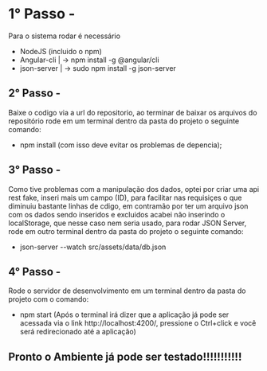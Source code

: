 # 1° Passo -
Para o sistema rodar é necessário
* NodeJS (incluido o npm)
* Angular-cli | -> npm install -g @angular/cli
* json-server | -> sudo npm install -g json-server

## 2° Passo -
Baixe o codigo via a url do repositorio, ao terminar de baixar os arquivos do repositório rode em um terminal dentro da pasta do projeto o seguinte comando:
* npm install (com isso deve evitar os problemas de depencia);

## 3° Passo -
Como tive problemas com a manipulação dos dados, optei por criar uma api rest fake, inseri mais um campo (ID), para facilitar nas requisiçes o que diminuiu bastante linhas de cdigo, em contramão por ter um arquivo json com os dados sendo inseridos e excluidos acabei não inserindo o localStorage, que nesse caso nem seria usado, para rodar JSON Server, rode em outro terminal dentro da pasta do projeto o seguinte comando:
* json-server --watch src/assets/data/db.json

## 4° Passo -
Rode o servidor de desenvolvimento em um terminal dentro da pasta do projeto com o comando:
* npm start (Após o terminal irá dizer que a aplicação já pode ser acessada via o link http://localhost:4200/, pressione o Ctrl+click e você será redirecionado até a aplicação)

## Pronto o Ambiente já pode ser testado!!!!!!!!!!!
